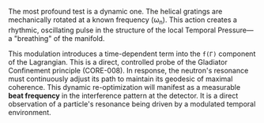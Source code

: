 The most profound test is a dynamic one. The helical gratings are mechanically rotated at a known frequency (ω<sub>n</sub>). This action creates a rhythmic, oscillating pulse in the structure of the local Temporal Pressure—a "breathing" of the manifold.

This modulation introduces a time-dependent term into the `f(Γ)` component of the Lagrangian. This is a direct, controlled probe of the Gladiator Confinement principle (CORE-008). In response, the neutron's resonance must continuously adjust its path to maintain its geodesic of maximal coherence. This dynamic re-optimization will manifest as a measurable **beat frequency** in the interference pattern at the detector. It is a direct observation of a particle's resonance being driven by a modulated temporal environment.